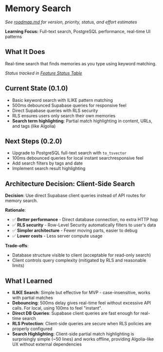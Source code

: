 # Memory Search
*See [roadmap.md](../roadmap.md) for version, priority, status, and effort estimates*

**Learning Focus:** Full-text search, PostgreSQL performance, real-time UI patterns

## What It Does
Real-time search that finds memories as you type using keyword matching.

*Status tracked in [Feature Status Table](../roadmap.md#feature-status-table)*

## Current State (0.1.0)
- Basic keyword search with ILIKE pattern matching
- 500ms debounced Supabase queries for responsive feel
- Direct Supabase queries with RLS security
- RLS ensures users only search their own memories
- **Search term highlighting**: Partial match highlighting in content, URLs, and tags (like Algolia)

## Next Steps (0.2.0)
- Upgrade to PostgreSQL full-text search with `to_tsvector`
- 100ms debounced queries for local instant searchresponsive feel
- Add search filters by tags and date
- Implement search result highlighting

## Architecture Decision: Client-Side Search

**Decision**: Use direct Supabase client queries instead of API routes for memory search.

**Rationale**:
- ✅ **Better performance** - Direct database connection, no extra HTTP hop
- ✅ **RLS security** - Row-Level Security automatically filters to user's data
- ✅ **Simpler architecture** - Fewer moving parts, easier to debug
- ✅ **Lower costs** - Less server compute usage

**Trade-offs**:
- Database structure visible to client (acceptable for read-only search)
- Client controls query complexity (mitigated by RLS and reasonable limits)

## What I Learned
- **ILIKE Search**: Simple but effective for MVP - case-insensitive, works with partial matches
- **Debouncing**: 500ms delay gives real-time feel without excessive API calls. For local, using 100ms to feel "instant".
- **Direct DB Queries**: Supabase client queries are fast enough for real-time search
- **RLS Protection**: Client-side queries are secure when RLS policies are properly configured
- **Search Highlighting**: Client-side partial match highlighting is surprisingly simple (~50 lines) and works offline, providing Algolia-like UX without external dependencies